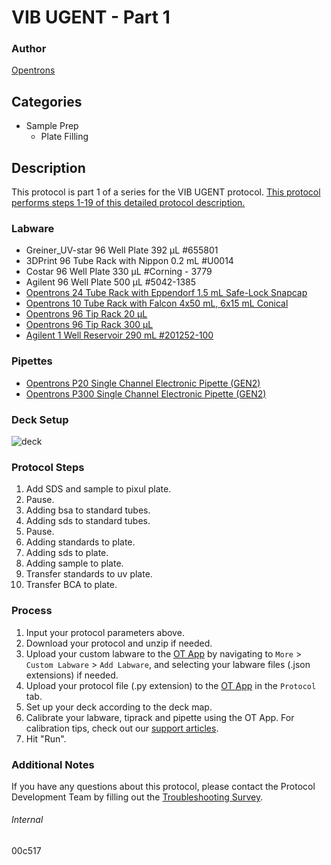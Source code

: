 # VIB UGENT - Part 1


### Author
[Opentrons](https://opentrons.com/)


## Categories
* Sample Prep
	* Plate Filling


## Description
This protocol is part 1 of a series for the VIB UGENT protocol. [This protocol performs steps 1-19 of this detailed protocol description.](https://s3.amazonaws.com/pf-user-files-01/u-4256/uploads/2023-01-31/ok13urr/VIB-UGENT_Customized_protocol_S-trap_steps.xlsx)


### Labware
* Greiner_UV-star 96 Well Plate 392 µL #655801
* 3DPrint 96 Tube Rack with Nippon 0.2 mL #U0014
* Costar 96 Well Plate 330 µL #Corning - 3779
* Agilent 96 Well Plate 500 µL #5042-1385
* [Opentrons 24 Tube Rack with Eppendorf 1.5 mL Safe-Lock Snapcap](https://shop.opentrons.com/collections/opentrons-tips/products/tube-rack-set-1)
* [Opentrons 10 Tube Rack with Falcon 4x50 mL, 6x15 mL Conical](https://shop.opentrons.com/collections/opentrons-tips/products/tube-rack-set-1)
* [Opentrons 96 Tip Rack 20 µL](https://shop.opentrons.com/collections/opentrons-tips/products/opentrons-10ul-tips)
* [Opentrons 96 Tip Rack 300 µL](https://shop.opentrons.com/collections/opentrons-tips/products/opentrons-300ul-tips)
* [Agilent 1 Well Reservoir 290 mL #201252-100](https://www.agilent.com/store/en_US/Prod-201252-100/201252-100)


### Pipettes
* [Opentrons P20 Single Channel Electronic Pipette (GEN2)](https://shop.opentrons.com/single-channel-electronic-pipette-p20/)
* [Opentrons P300 Single Channel Electronic Pipette (GEN2)](https://shop.opentrons.com/single-channel-electronic-pipette-p20/)


### Deck Setup
![deck](https://opentrons-protocol-library-website.s3.amazonaws.com/custom-README-images/00c517/Screen+Shot+2023-03-07+at+11.40.28+AM.png)



### Protocol Steps
1. Add SDS and sample to pixul plate.
2. Pause.
3. Adding bsa to standard tubes.
4. Adding sds to standard tubes.
5. Pause.
6. Adding standards to plate.
7. Adding sds to plate.
8. Adding sample to plate.
9. Transfer standards to uv plate.
10. Transfer BCA to plate.


### Process
1. Input your protocol parameters above.
2. Download your protocol and unzip if needed.
3. Upload your custom labware to the [OT App](https://opentrons.com/ot-app) by navigating to `More` > `Custom Labware` > `Add Labware`, and selecting your labware files (.json extensions) if needed.
4. Upload your protocol file (.py extension) to the [OT App](https://opentrons.com/ot-app) in the `Protocol` tab.
5. Set up your deck according to the deck map.
6. Calibrate your labware, tiprack and pipette using the OT App. For calibration tips, check out our [support articles](https://support.opentrons.com/en/collections/1559720-guide-for-getting-started-with-the-ot-2).
7. Hit "Run".


### Additional Notes
If you have any questions about this protocol, please contact the Protocol Development Team by filling out the [Troubleshooting Survey](https://protocol-troubleshooting.paperform.co/).


###### Internal
00c517
